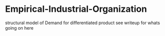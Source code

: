 # Empirical-Industrial-Organization
structural model of Demand for differentiated product
see writeup for whats going on here
